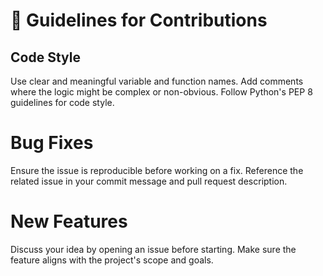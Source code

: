 <h1> 🚀 Guidelines for Contributions </h1>

<h2> Code Style </h2>
Use clear and meaningful variable and function names.
Add comments where the logic might be complex or non-obvious.
Follow Python's PEP 8 guidelines for code style.
<h1> Bug Fixes </h1>
Ensure the issue is reproducible before working on a fix.
Reference the related issue in your commit message and pull request description.
<h1> New Features </h1>
Discuss your idea by opening an issue before starting.
Make sure the feature aligns with the project's scope and goals.
